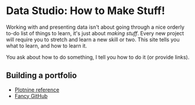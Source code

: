 # Data Studio: How to Make Stuff!

Working with and presenting data isn't about going through a nice orderly to-do list of things to learn, it's just about *making stuff*. Every new project will require you to stretch and learn a new skill or two. This site tells you what to learn, and how to learn it.

You ask about how to do something, I tell you how to do it (or provide links).


## Building a portfolio

* [Plotnine reference](https://jsoma.github.io/plotnine-reference)
* [Fancy GitHub](https://jonathansoma.com/fancy-github/)